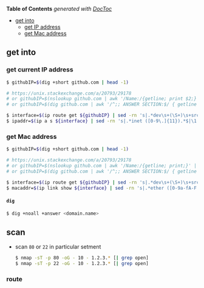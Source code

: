 <!-- START doctoc generated TOC please keep comment here to allow auto update -->
<!-- DON'T EDIT THIS SECTION, INSTEAD RE-RUN doctoc TO UPDATE -->
**Table of Contents**  *generated with [DocToc](https://github.com/thlorenz/doctoc)*

- [get into](#get-into)
  - [get IP address](#get-ip-address)
  - [get Mac address](#get-mac-address)

<!-- END doctoc generated TOC please keep comment here to allow auto update -->


## get into

### get current IP address
```bash
$ githubIP=$(dig +short github.com | head -1)

# https://unix.stackexchange.com/a/20793/29178
# or githubIP=$(nslookup github.com | awk '/Name:/{getline; print $2;}' | head -1)
# or githubIP=$(dig github.com | awk '/^;; ANSWER SECTION:$/ { getline ; print $5 }')

$ interface=$(ip route get ${githubIP} | sed -rn 's|.*dev\s+(\S+)\s+src.*$|\1|p')
$ ipaddr=$(ip a s ${interface} | sed -rn 's|.*inet ([0-9\.]{11}).*$|\1|p')
```

### get Mac address
```bash
$ githubIP=$(dig +short github.com | head -1)

# https://unix.stackexchange.com/a/20793/29178
# or githubIP=$(nslookup github.com | awk '/Name:/{getline; print;}' | awk -F' ' '{print $NF}' | head -1)
# or githubIP=$(dig github.com | awk '/^;; ANSWER SECTION:$/ { getline ; print $5 }')

$ interface=$(ip route get ${githubIP} | sed -rn 's|.*dev\s+(\S+)\s+src.*$|\1|p')
$ macaddr=$(ip link show ${interface} | sed -rn 's|.*ether ([0-9a-fA-F:]{17}).*$|\1|p' | sed 's|:||g' | tr [a-z] [A-Z])
```

#### `dig`
```bash
$ dig +noall +answer <domain.name>
```

## scan

- scan `80` or `22` in particular setment
    ```bash
    $ nmap -sT -p 80 -oG - 10 - 1.2.3.* [| grep open]
    $ nmap -sT -p 22 -oG - 10 - 1.2.3.* [| grep open]
    ```

### route
